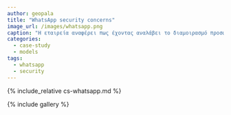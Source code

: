 ```yaml
---
author: geopala
title: "WhatsApp security concerns"
image_url: /images/whatsapp.png
caption: "Η εταιρεία αναφέρει πως έχοντας αναλάβει το διαμοιρασμό προσωπικών στιγμών και μηνυμάτων μεταξύ των χρηστών, χρησιμοποιεί κρυπτογράφηση end-to-end για την προστασία των δεδομένων."
categories:
  - case-study
  - models
tags:
  - whatsapp
  - security
---
```


{% include_relative cs-whatsapp.md %}

{% include gallery %}
